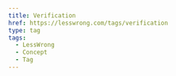 ```yaml
---
title: Verification
href: https://lesswrong.com/tags/verification
type: tag
tags:
  - LessWrong
  - Concept
  - Tag
---
```


